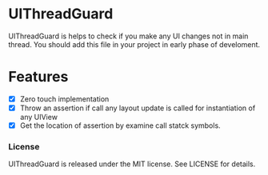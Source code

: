 # UIThreadGuard
UIThreadGuard is helps to check if you make any UI changes not in main thread. You should add this file in your project in early phase of  develoment.
# Features
- [x] Zero touch implementation
- [x] Throw an assertion if call any layout update is called for instantiation of any UIView
- [x] Get the location of assertion by examine call statck symbols.

### License

UIThreadGuard is released under the MIT license. See LICENSE for details.
